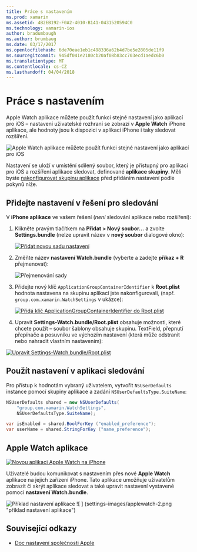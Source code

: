```yaml
---
title: Práce s nastavením
ms.prod: xamarin
ms.assetid: 4B2EB192-F0A2-4010-B141-0431520594C0
ms.technology: xamarin-ios
author: bradumbaugh
ms.author: brumbaug
ms.date: 03/17/2017
ms.openlocfilehash: 6de70eae1eb1c498336a62b4d7be5e2805de11f9
ms.sourcegitcommit: 945df041e2180cb20af08b83cc703ecd1aedc6b0
ms.translationtype: MT
ms.contentlocale: cs-CZ
ms.lasthandoff: 04/04/2018
---
```

# <a name="working-with-settings"></a>Práce s nastavením

Apple Watch aplikace můžete použít funkci stejné nastavení jako aplikací pro iOS – nastavení uživatelské rozhraní se zobrazí v **Apple Watch** iPhone aplikace, ale hodnoty jsou k dispozici v aplikaci iPhone i taky sledovat rozšíření.

![](settings-images/intro.png "Apple Watch aplikace můžete použít funkci stejné nastavení jako aplikací pro iOS")

Nastavení se uloží v umístění sdílený soubor, který je přístupný pro aplikaci pro iOS a rozšíření aplikace sledovat, definované **aplikace skupiny**. Měli byste [nakonfigurovat skupinu aplikace](~/ios/watchos/app-fundamentals/app-groups.md) před přidáním nastavení podle pokynů níže.

## <a name="add-settings-in-a-watch-solution"></a>Přidejte nastavení v řešení pro sledování

V **iPhone aplikace** ve vašem řešení (*není* sledování aplikace nebo rozšíření):

1. Klikněte pravým tlačítkem na **Přidat > Nový soubor...**  a zvolte **Settings.bundle** (nelze upravit název v **nový soubor** dialogové okno):

   [![](settings-images/settings-add-sml.png "Přidat novou sadu nastavení")](settings-images/settings-add.png#lightbox)

2. Změňte název **nastavení Watch.bundle** (vyberte a zadejte **příkaz + R** přejmenovat):

   ![](settings-images/settings-rename.png "Přejmenování sady")

3. Přidejte nový klíč `ApplicationGroupContainerIdentifier` k **Root.plist** hodnota nastavena na skupinu aplikací jste nakonfigurovali, (např. `group.com.xamarin.WatchSettings` v ukázce):

   [ ![](settings-images/settings-appgroup-sml.png "Přidá klíč ApplicationGroupContainerIdentifier do Root.plist")](settings-images/settings-appgroup.png#lightbox)

4. Upravit **Settings-Watch.bundle/Root.plist** obsahuje možnosti, které chcete použít – soubor šablony obsahuje skupinu.
  TextField, přepnutí přepínače a posuvníku ve výchozím nastavení (která může odstranit nebo nahradit vlastním nastavením):

  [![](settings-images/rootplist-sml.png "Upravit Settings-Watch.bundle/Root.plist")](settings-images/rootplist.png#lightbox)


## <a name="use-settings-in-the-watch-app"></a>Použít nastavení v aplikaci sledování

Pro přístup k hodnotám vybraný uživatelem, vytvořit `NSUserDefaults` instance pomocí skupiny aplikace a zadání `NSUserDefaultsType.SuiteName`:

```csharp
NSUserDefaults shared = new NSUserDefaults(
    "group.com.xamarin.WatchSettings",
    NSUserDefaultsType.SuiteName);

var isEnabled = shared.BoolForKey ("enabled_preference");
var userName = shared.StringForKey ("name_preference");
```

## <a name="apple-watch-app"></a>Apple Watch aplikace

[![](settings-images/settings-app-sml.png "Novou aplikaci Apple Watch na iPhone")](settings-images/settings-app.png#lightbox)

Uživatelé budou komunikovat s nastavením přes nové **Apple Watch** aplikace na jejich zařízení iPhone. Tato aplikace umožňuje uživatelům zobrazit či skrýt aplikace sledovat a také upravit nastavení vystavené pomocí **nastavení Watch.bundle**.

![](settings-images/applewatch-1.png "Příklad nastavení aplikace") ![ ] (settings-images/applewatch-2.png "příklad nastavení aplikace")



## <a name="related-links"></a>Související odkazy

- [Doc nastavení společnosti Apple](https://developer.apple.com/library/prerelease/ios/documentation/General/Conceptual/WatchKitProgrammingGuide/Settings.html#//apple_ref/doc/uid/TP40014969-CH22-SW1)
